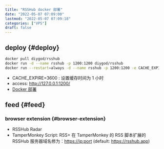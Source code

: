 ```yaml
---
title: "RSSHub docker 部署"
date: "2022-05-07 07:09:00"
lastmod: "2022-05-07 07:09:18"
categories: ["VPS"]
draft: false
---
```


## deploy {#deploy}

```bash
docker pull diygod/rsshub
docker run -d --name rsshub -p 1200:1200 diygod/rsshub
docker run --restart=always -d --name rsshub -p 1200:1200 -e CACHE_EXPIRE=3600 diygod/rsshub
```

-   CACHE_EXPIRE=3600 : 设置缓存时间为 1 小时
-   access: <http://127.0.0.1:1200/>
-   [Docker 部署](https://docs.rsshub.app/install/#docker-bu-shu)


## feed {#feed}


### browser extension {#browser-extension}

-   RSSHub Radar
-   TamperMonkey Script: RSS+ 在 TamperMonkey 的 RSS 脚本扩展的 RSSHub 服务器域名修为：<https://ip:port> (default: <https://rsshub.app>)